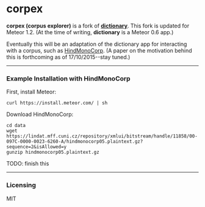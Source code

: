# corpex 
**corpex (corpus explorer)** is a fork of [**dictionary**](https://github.com/awatson1978/dictionary). 
This fork is updated for Meteor 1.2. (At the time of writing, **dictionary** is
a Meteor 0.6 app.)

Eventually this will be an adaptation of the dictionary app for interacting with
a corpus, such as
[HindMonoCorp](https://lindat.mff.cuni.cz/repository/xmlui/handle/11858/00-097C-0000-0023-6260-A). 
(A paper on the motivation behind this is forthcoming as of 17/10/2015--stay
tuned.)

------------------------
### Example Installation with HindMonoCorp 

First, install Meteor:

    curl https://install.meteor.com/ | sh

Download HindMonoCorp:
    
    cd data
    wget https://lindat.mff.cuni.cz/repository/xmlui/bitstream/handle/11858/00-097C-0000-0023-6260-A/hindmonocorp05.plaintext.gz?sequence=2&isAllowed=y
    gunzip hindmonocorp05.plaintext.gz

TODO: finish this

------------------------

### Licensing

MIT 
